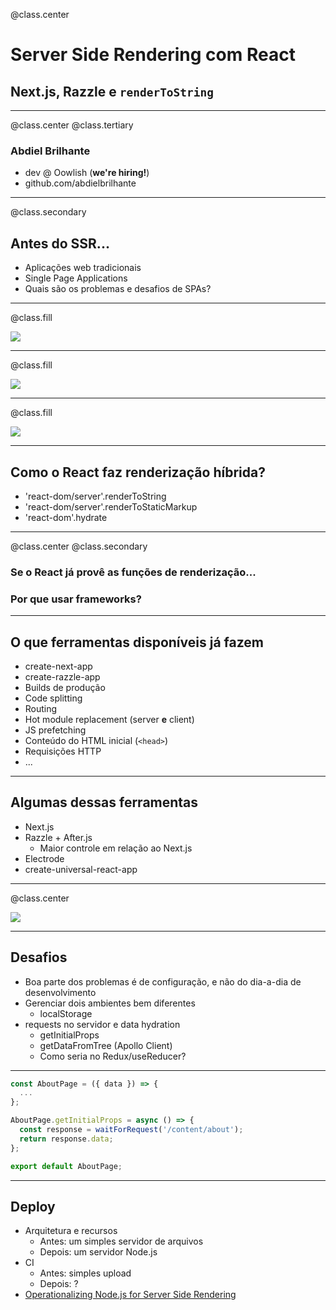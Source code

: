 @class.center

# Server Side Rendering com React
## Next.js, Razzle e `renderToString`

---

@class.center
@class.tertiary

### Abdiel Brilhante

- dev @ Oowlish (**we're hiring!**)
- github.com/abdielbrilhante

---

@class.secondary

## Antes do SSR...

- Aplicações web tradicionais
- Single Page Applications
- Quais são os problemas e desafios de SPAs?

---

@class.fill

![](/images/csr_ssr.png)

---

@class.fill

![](/images/medium.png)

---

@class.fill

![](/images/hybrid.png)

---

## Como o React faz renderização híbrida?

- 'react-dom/server'.renderToString
- 'react-dom/server'.renderToStaticMarkup
- 'react-dom'.hydrate

---

@class.center
@class.secondary

### Se o React já provê as funções de renderização...
### Por que usar frameworks?

---

## O que ferramentas disponíveis já fazem

- create-next-app
- create-razzle-app
- Builds de produção
- Code splitting
- Routing
- Hot module replacement (server **e** client)
- JS prefetching
- Conteúdo do HTML inicial (`<head>`)
- Requisições HTTP
- ...

---

## Algumas dessas ferramentas

- Next.js
- Razzle + After.js
  - Maior controle em relação ao Next.js
- Electrode
- create-universal-react-app

---

@class.center

![](https://flaviocopes.com/nextjs-link-two-pages/Screen%20Shot%202019-11-04%20at%2015.39.40.png)

---

## Desafios

- Boa parte dos problemas é de configuração, e não do dia-a-dia de desenvolvimento
- Gerenciar dois ambientes bem diferentes
  + localStorage
- requests no servidor e data hydration
  + getInitialProps
  + getDataFromTree (Apollo Client)
  + Como seria no Redux/useReducer?

---

```jsx
const AboutPage = ({ data }) => {
  ...
};

AboutPage.getInitialProps = async () => {
  const response = waitForRequest('/content/about');
  return response.data;
};

export default AboutPage;
```

---

## Deploy

- Arquitetura e recursos
  + Antes: um simples servidor de arquivos
  + Depois: um servidor Node.js
- CI
  + Antes: simples upload
  + Depois: ?
- [Operationalizing Node.js for Server Side Rendering](https://medium.com/airbnb-engineering/operationalizing-node-js-for-server-side-rendering-c5ba718acfc9)
